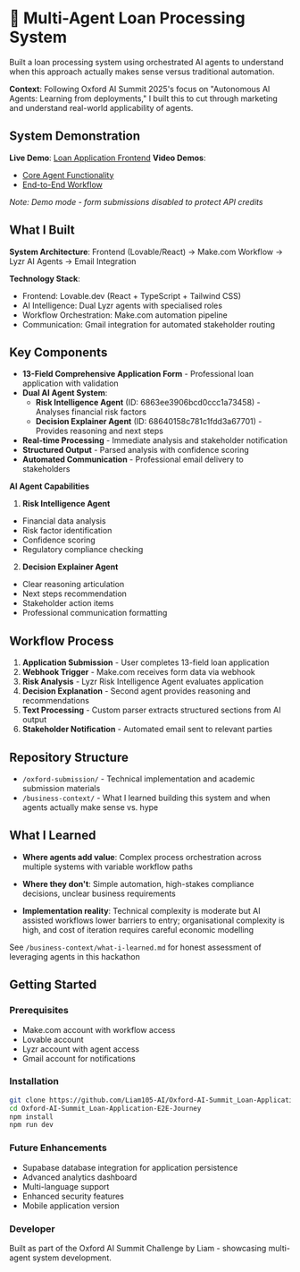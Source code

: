 # 🤖 Multi-Agent Loan Processing System

Built a loan processing system using orchestrated AI agents to understand when this approach actually makes sense versus traditional automation.

**Context**: Following Oxford AI Summit 2025's focus on "Autonomous AI Agents: Learning from deployments," I built this to cut through marketing and understand real-world applicability of agents.

## System Demonstration

**Live Demo**: [Loan Application Frontend](https://preview--jade-loan-collaborate-now.lovable.app/)
**Video Demos**: 
- [Core Agent Functionality](https://youtu.be/KCvDQ6NYyCw)
- [End-to-End Workflow](https://youtu.be/VV7G5TYYaAo)

*Note: Demo mode - form submissions disabled to protect API credits*

## What I Built

**System Architecture**: Frontend (Lovable/React) → Make.com Workflow → Lyzr AI Agents → Email Integration

**Technology Stack**:
- Frontend: Lovable.dev (React + TypeScript + Tailwind CSS)
- AI Intelligence: Dual Lyzr agents with specialised roles
- Workflow Orchestration: Make.com automation pipeline
- Communication: Gmail integration for automated stakeholder routing

## Key Components

- **13-Field Comprehensive Application Form** - Professional loan application with validation
- **Dual AI Agent System**:
  - **Risk Intelligence Agent** (ID: 6863ee3906bcd0ccc1a73458) - Analyses financial risk factors
  - **Decision Explainer Agent** (ID: 68640158c781c1fdd3a67701) - Provides reasoning and next steps
- **Real-time Processing** - Immediate analysis and stakeholder notification
- **Structured Output** - Parsed analysis with confidence scoring
- **Automated Communication** - Professional email delivery to stakeholders

**AI Agent Capabilities**

1. **Risk Intelligence Agent**
- Financial data analysis
- Risk factor identification
- Confidence scoring
- Regulatory compliance checking

2. **Decision Explainer Agent**
- Clear reasoning articulation
- Next steps recommendation
- Stakeholder action items
- Professional communication formatting

## Workflow Process

1. **Application Submission** - User completes 13-field loan application
2. **Webhook Trigger** - Make.com receives form data via webhook
3. **Risk Analysis** - Lyzr Risk Intelligence Agent evaluates application
4. **Decision Explanation** - Second agent provides reasoning and recommendations
5. **Text Processing** - Custom parser extracts structured sections from AI output
6. **Stakeholder Notification** - Automated email sent to relevant parties

## Repository Structure

- `/oxford-submission/` - Technical implementation and academic submission materials  
- `/business-context/` - What I learned building this system and when agents actually make sense vs. hype

## What I Learned

- **Where agents add value**: Complex process orchestration across multiple systems with variable workflow paths

- **Where they don't**: Simple automation, high-stakes compliance decisions, unclear business requirements

- **Implementation reality**: Technical complexity is moderate but AI assisted workflows lower barriers to entry; organisational complexity is high, and cost of iteration requires careful economic modelling

See `/business-context/what-i-learned.md` for honest assessment of leveraging agents in this hackathon

## Getting Started

### Prerequisites
- Make.com account with workflow access
- Lovable account
- Lyzr account with agent access
- Gmail account for notifications

### Installation
```bash
git clone https://github.com/Liam105-AI/Oxford-AI-Summit_Loan-Application-E2E-Journey.git
cd Oxford-AI-Summit_Loan-Application-E2E-Journey
npm install
npm run dev
```
### Future Enhancements
- Supabase database integration for application persistence
- Advanced analytics dashboard
- Multi-language support
- Enhanced security features
- Mobile application version

### **Developer**
Built as part of the Oxford AI Summit Challenge by Liam - showcasing multi-agent system development.
